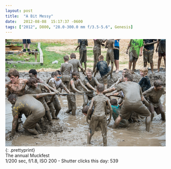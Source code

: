 ```yaml
---
layout: post
title:  "A Bit Messy"
date:   2012-08-08  15:17:37 -0600
tags: ["2012", D800, "28.0-300.0 mm f/3.5-5.6", Genesis]
---
```

![:title](/images/2012/2012_0808_DSC_9515.jpg)
{: .prettyprint}  
The annual Muckfest  
1/200 sec, f/1.8, ISO 200 - Shutter clicks this day: 539